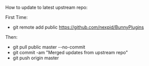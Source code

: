 How to update to latest upstream repo:

First Time:

- git remote add public https://github.com/nexpid/BunnyPlugins

Then:

- git pull public master --no-commit
- git commit -am "Merged updates from upstream repo"
- git push origin master
